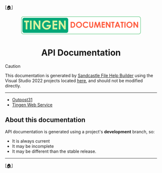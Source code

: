 <!-- u251008-->

[[🏠︎](/)]

<div align="center">

  <picture>
    <source media="(prefers-color-scheme: dark)" srcset="https://github.com/spectrum-health-systems/tingen-projects/blob/main/logos/tngndocs-dark-400x63.png">
    <source media="(prefers-color-scheme: light)" srcset="https://github.com/spectrum-health-systems/tingen-projects/blob/main/logos/tngndocs-light-400x63.png">
    <img alt="Fallback image description" src="https://github.com/spectrum-health-systems/tingen-projects/blob/main/logos/tngndocs-light-400x63.png">
  </picture>
  <h1>
    API Documentation
  </h1>

</div>

> [!CAUTION]
> This documentation is generated by [Sandcastle File Help Builder](https://github.com/EWSoftware/SHFB) using the Visual Studio 2022 projects located [here](../../sfhb/), and should not be modified directly.

***

* [Outpost31](https://spectrum-health-systems.github.io/tingen-documentation/api/shfb-outpost31/)
* [Tingen Web Service](https://spectrum-health-systems.github.io/tingen-documentation/api/shfb-tingen-web-service/)
<!--* [Tingen Commander](https://spectrum-health-systems.github.io/tingen-documentation/api/shfb-tingen-commander/)-->

## About this documentation

API documentation is generated using a project's **development** branch, so:

* It is always current
* It may  be incomplete
* It may be different than the stable release.

***

[[🏠︎](/)]
